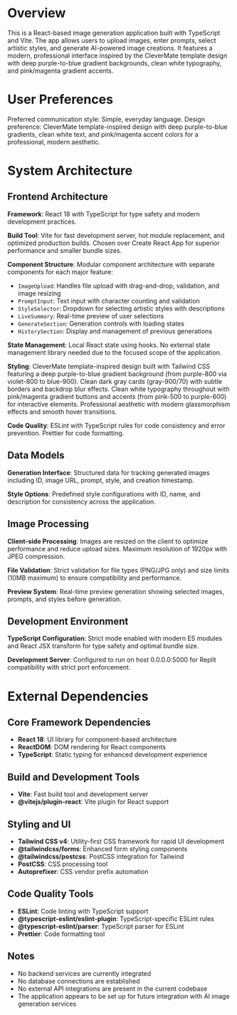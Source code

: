 # Overview

This is a React-based image generation application built with TypeScript and Vite. The app allows users to upload images, enter prompts, select artistic styles, and generate AI-powered image creations. It features a modern, professional interface inspired by the CleverMate template design with deep purple-to-blue gradient backgrounds, clean white typography, and pink/magenta gradient accents.

# User Preferences

Preferred communication style: Simple, everyday language.
Design preference: CleverMate template-inspired design with deep purple-to-blue gradients, clean white text, and pink/magenta accent colors for a professional, modern aesthetic.

# System Architecture

## Frontend Architecture

**Framework**: React 18 with TypeScript for type safety and modern development practices.

**Build Tool**: Vite for fast development server, hot module replacement, and optimized production builds. Chosen over Create React App for superior performance and smaller bundle sizes.

**Component Structure**: Modular component architecture with separate components for each major feature:
- `ImageUpload`: Handles file upload with drag-and-drop, validation, and image resizing
- `PromptInput`: Text input with character counting and validation
- `StyleSelector`: Dropdown for selecting artistic styles with descriptions
- `LiveSummary`: Real-time preview of user selections
- `GenerateSection`: Generation controls with loading states
- `HistorySection`: Display and management of previous generations

**State Management**: Local React state using hooks. No external state management library needed due to the focused scope of the application.

**Styling**: CleverMate template-inspired design built with Tailwind CSS featuring a deep purple-to-blue gradient background (from purple-800 via violet-800 to blue-900). Clean dark gray cards (gray-900/70) with subtle borders and backdrop blur effects. Clean white typography throughout with pink/magenta gradient buttons and accents (from pink-500 to purple-600) for interactive elements. Professional aesthetic with modern glassmorphism effects and smooth hover transitions.

**Code Quality**: ESLint with TypeScript rules for code consistency and error prevention. Prettier for code formatting.

## Data Models

**Generation Interface**: Structured data for tracking generated images including ID, image URL, prompt, style, and creation timestamp.

**Style Options**: Predefined style configurations with ID, name, and description for consistency across the application.

## Image Processing

**Client-side Processing**: Images are resized on the client to optimize performance and reduce upload sizes. Maximum resolution of 1920px with JPEG compression.

**File Validation**: Strict validation for file types (PNG/JPG only) and size limits (10MB maximum) to ensure compatibility and performance.

**Preview System**: Real-time preview generation showing selected images, prompts, and styles before generation.

## Development Environment

**TypeScript Configuration**: Strict mode enabled with modern ES modules and React JSX transform for type safety and optimal bundle size.

**Development Server**: Configured to run on host 0.0.0.0:5000 for Replit compatibility with strict port enforcement.

# External Dependencies

## Core Framework Dependencies
- **React 18**: UI library for component-based architecture
- **ReactDOM**: DOM rendering for React components
- **TypeScript**: Static typing for enhanced development experience

## Build and Development Tools
- **Vite**: Fast build tool and development server
- **@vitejs/plugin-react**: Vite plugin for React support

## Styling and UI
- **Tailwind CSS v4**: Utility-first CSS framework for rapid UI development
- **@tailwindcss/forms**: Enhanced form styling components
- **@tailwindcss/postcss**: PostCSS integration for Tailwind
- **PostCSS**: CSS processing tool
- **Autoprefixer**: CSS vendor prefix automation

## Code Quality Tools
- **ESLint**: Code linting with TypeScript support
- **@typescript-eslint/eslint-plugin**: TypeScript-specific ESLint rules
- **@typescript-eslint/parser**: TypeScript parser for ESLint
- **Prettier**: Code formatting tool

## Notes
- No backend services are currently integrated
- No database connections are established
- No external API integrations are present in the current codebase
- The application appears to be set up for future integration with AI image generation services